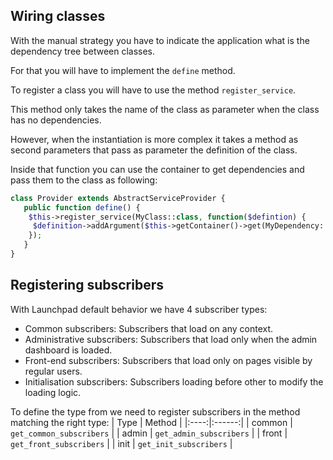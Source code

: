 ## Wiring classes

With the manual strategy you have to indicate the application what is the dependency tree between classes.

For that you will have to implement the `define` method.

To register a class you will have to use the method `register_service`.

This method only takes the name of the class as parameter when the class has no dependencies.

However, when the instantiation is more complex it takes a method as second parameters that pass as parameter the definition of the class.

Inside that function you can use the container to get dependencies and pass them to the class as following:
```php
class Provider extends AbstractServiceProvider {
   public function define() {
    $this->register_service(MyClass::class, function($defintion) {
     $definition->addArgument($this->getContainer()->get(MyDependency::class));
    });
   }
}
```

## Registering subscribers

With Launchpad default behavior we have 4 subscriber types:
- Common subscribers: Subscribers that load on any context.
- Administrative subscribers: Subscribers that load only when the admin dashboard is loaded.
- Front-end subscribers: Subscribers that load only on pages visible by regular users.
- Initialisation subscribers: Subscribers loading before other to modify the loading logic.

To define the type from we need to register subscribers in the method matching the right type:
| Type | Method |
|:----:|:------:|
| common | `get_common_subscribers`   |
| admin  | `get_admin_subscribers`   |
| front  | `get_front_subscribers`   |
| init   | `get_init_subscribers`   |
